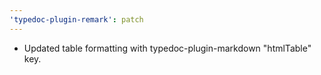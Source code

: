 ```yaml
---
'typedoc-plugin-remark': patch
---
```


- Updated table formatting with typedoc-plugin-markdown "htmlTable" key.

